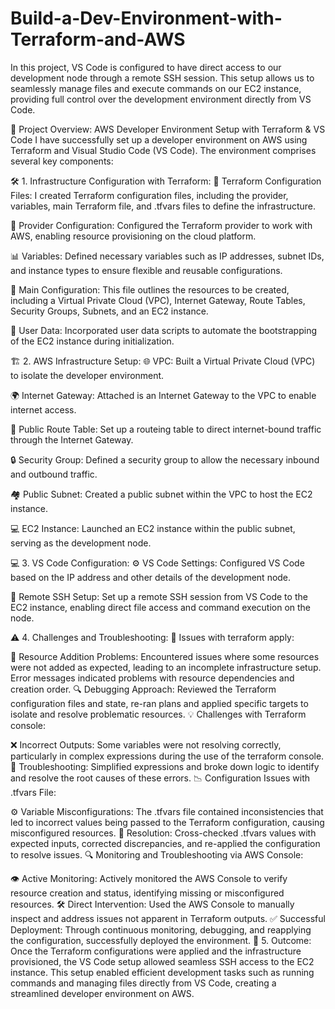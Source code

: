 # Build-a-Dev-Environment-with-Terraform-and-AWS
In this project, VS Code is configured to have direct access to our development node through a remote SSH session. This setup allows us to seamlessly manage files and execute commands on our EC2 instance, providing full control over the development environment directly from VS Code.

🌟 Project Overview: AWS Developer Environment Setup with Terraform & VS Code
I have successfully set up a developer environment on AWS using Terraform and Visual Studio Code (VS Code). The environment comprises several key components:

🛠️ 1. Infrastructure Configuration with Terraform:
📂 Terraform Configuration Files: I created Terraform configuration files, including the provider, variables, main Terraform file, and .tfvars files to define the infrastructure.

🔧 Provider Configuration: Configured the Terraform provider to work with AWS, enabling resource provisioning on the cloud platform.

📊 Variables: Defined necessary variables such as IP addresses, subnet IDs, and instance types to ensure flexible and reusable configurations.

📑 Main Configuration: This file outlines the resources to be created, including a Virtual Private Cloud (VPC), Internet Gateway, Route Tables, Security Groups, Subnets, and an EC2 instance.

🚀 User Data: Incorporated user data scripts to automate the bootstrapping of the EC2 instance during initialization.

🏗️ 2. AWS Infrastructure Setup:
🌐 VPC: Built a Virtual Private Cloud (VPC) to isolate the developer environment.

🌍 Internet Gateway: Attached is an Internet Gateway to the VPC to enable internet access.

🚦 Public Route Table: Set up a routeing table to direct internet-bound traffic through the Internet Gateway.

🔒 Security Group: Defined a security group to allow the necessary inbound and outbound traffic.

🏘️ Public Subnet: Created a public subnet within the VPC to host the EC2 instance.

💻 EC2 Instance: Launched an EC2 instance within the public subnet, serving as the development node.

💻 3. VS Code Configuration:
⚙️ VS Code Settings: Configured VS Code based on the IP address and other details of the development node.

🔗 Remote SSH Setup: Set up a remote SSH session from VS Code to the EC2 instance, enabling direct file access and command execution on the node.

⚠️ 4. Challenges and Troubleshooting:
🚧 Issues with terraform apply:

🛑 Resource Addition Problems: Encountered issues where some resources were not added as expected, leading to an incomplete infrastructure setup. Error messages indicated problems with resource dependencies and creation order.
🔍 Debugging Approach: Reviewed the Terraform configuration files and state, re-ran plans and applied specific targets to isolate and resolve problematic resources.
💡 Challenges with Terraform console:

❌ Incorrect Outputs: Some variables were not resolving correctly, particularly in complex expressions during the use of the terraform console.
🧩 Troubleshooting: Simplified expressions and broke down logic to identify and resolve the root causes of these errors.
📉 Configuration Issues with .tfvars File:

⚙️ Variable Misconfigurations: The .tfvars file contained inconsistencies that led to incorrect values being passed to the Terraform configuration, causing misconfigured resources.
🔄 Resolution: Cross-checked .tfvars values with expected inputs, corrected discrepancies, and re-applied the configuration to resolve issues.
🔍 Monitoring and Troubleshooting via AWS Console:

👁️ Active Monitoring: Actively monitored the AWS Console to verify resource creation and status, identifying missing or misconfigured resources.
🛠️ Direct Intervention: Used the AWS Console to manually inspect and address issues not apparent in Terraform outputs.
✅ Successful Deployment: Through continuous monitoring, debugging, and reapplying the configuration, successfully deployed the environment.
🎯 5. Outcome:
Once the Terraform configurations were applied and the infrastructure provisioned, the VS Code setup allowed seamless SSH access to the EC2 instance. This setup enabled efficient development tasks such as running commands and managing files directly from VS Code, creating a streamlined developer environment on AWS.
